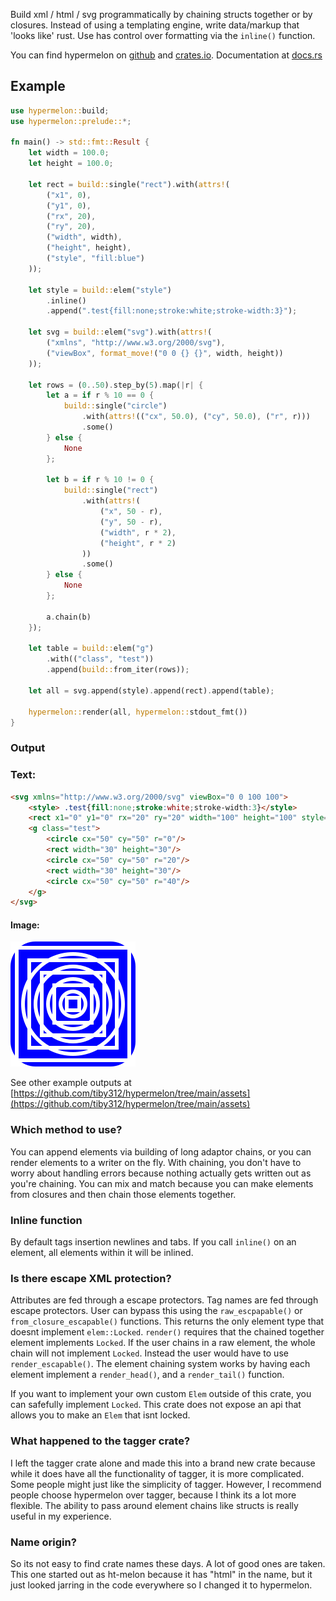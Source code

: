 Build xml / html / svg programmatically by chaining structs together or by closures. Instead of using a templating engine, write data/markup that 'looks like' rust. Use has control over formatting via the `inline()` function.

You can find hypermelon on [github](https://github.com/tiby312/hypermelon) and [crates.io](https://crates.io/crates/hypermelon).
Documentation at [docs.rs](https://docs.rs/hypermelon)


## Example

```rust
use hypermelon::build;
use hypermelon::prelude::*;

fn main() -> std::fmt::Result {
    let width = 100.0;
    let height = 100.0;

    let rect = build::single("rect").with(attrs!(
        ("x1", 0),
        ("y1", 0),
        ("rx", 20),
        ("ry", 20),
        ("width", width),
        ("height", height),
        ("style", "fill:blue")
    ));

    let style = build::elem("style")
        .inline()
        .append(".test{fill:none;stroke:white;stroke-width:3}");

    let svg = build::elem("svg").with(attrs!(
        ("xmlns", "http://www.w3.org/2000/svg"),
        ("viewBox", format_move!("0 0 {} {}", width, height))
    ));

    let rows = (0..50).step_by(5).map(|r| {
        let a = if r % 10 == 0 {
            build::single("circle")
                .with(attrs!(("cx", 50.0), ("cy", 50.0), ("r", r)))
                .some()
        } else {
            None
        };

        let b = if r % 10 != 0 {
            build::single("rect")
                .with(attrs!(
                    ("x", 50 - r),
                    ("y", 50 - r),
                    ("width", r * 2),
                    ("height", r * 2)
                ))
                .some()
        } else {
            None
        };

        a.chain(b)
    });

    let table = build::elem("g")
        .with(("class", "test"))
        .append(build::from_iter(rows));

    let all = svg.append(style).append(rect).append(table);

    hypermelon::render(all, hypermelon::stdout_fmt())
}
```

### Output

### Text:
```html
<svg xmlns="http://www.w3.org/2000/svg" viewBox="0 0 100 100">
	<style> .test{fill:none;stroke:white;stroke-width:3}</style>
	<rect x1="0" y1="0" rx="20" ry="20" width="100" height="100" style="fill:blue"/>
	<g class="test">
		<circle cx="50" cy="50" r="0"/>
		<rect width="30" height="30"/>
		<circle cx="50" cy="50" r="20"/>
		<rect width="30" height="30"/>
		<circle cx="50" cy="50" r="40"/>
	</g>
</svg>
```
#### Image:

<img src="./assets/svg_example.svg" alt="demo">


See other example outputs at [https://github.com/tiby312/hypermelon/tree/main/assets](https://github.com/tiby312/hypermelon/tree/main/assets)



### Which method to use?

You can append elements via building of long adaptor chains, or you can render
elements to a writer on the fly. With chaining,
you don't have to worry about handling errors because nothing actually gets written out
as you're chaining. 
You can mix and match because you can make elements from closures and then chain those elements together.

### Inline function

By default tags insertion newlines and tabs. If you call `inline()` on an element, all elements
within it will be inlined. 

### Is there escape XML protection?

Attributes are fed through a escape protectors. Tag names are fed through escape protectors. 
User can bypass this using the `raw_escpapable()` or `from_closure_escapable()` functions. This returns the only element type that doesnt implement `elem::Locked`.
`render()` requires that the chained together element implements `Locked`. If the user chains in a raw element, the whole
chain will not implement `Locked`. Instead the user would have to use `render_escapable()`. The element chaining system works by having each element implement a `render_head()`, and a `render_tail()` function.

If you want to implement your own custom `Elem` outside of this crate, you can safefully implement `Locked`. This crate does not expose an api that allows you to make an `Elem` that isnt locked. 


### What happened to the tagger crate?

I left the tagger crate alone and made this into a brand new crate because while it does have all
the functionality of tagger, it is more complicated. Some people might just like the simplicity of tagger. However, I recommend people choose hypermelon over tagger, because I think its a lot more flexible. The ability to pass around element chains like structs is really useful in my experience.

### Name origin?

So its not easy to find crate names these days. A lot of good ones are taken. This one started out as ht-melon because it has "html" in the name, but it just looked jarring in the code everywhere so I changed it to hypermelon.